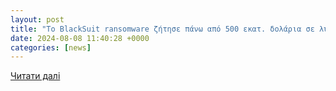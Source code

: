 ```yaml
---
layout: post
title: "Το BlackSuit ransomware ζήτησε πάνω από 500 εκατ. δολάρια σε λύτρα"
date: 2024-08-08 11:40:28 +0000
categories: [news]
---
```


[Читати далі](https://www.secnews.gr/612879/blacksuit-ransomware-zitise-pano-apo-500-ekat-dolaria-litra/)
